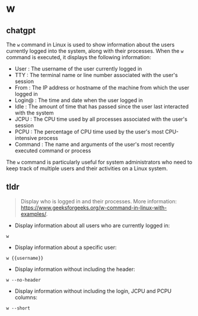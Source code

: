 # w 
## chatgpt 
The `w` command in Linux is used to show information about the users currently logged into the system, along with their processes. When the `w` command is executed, it displays the following information:

- User : The username of the user currently logged in
- TTY : The terminal name or line number associated with the user's session
- From : The IP address or hostname of the machine from which the user logged in
- Login@ : The time and date when the user logged in
- Idle : The amount of time that has passed since the user last interacted with the system
- JCPU : The CPU time used by all processes associated with the user's session
- PCPU : The percentage of CPU time used by the user's most CPU-intensive process
- Command : The name and arguments of the user's most recently executed command or process

The `w` command is particularly useful for system administrators who need to keep track of multiple users and their activities on a Linux system. 

## tldr 
 
> Display who is logged in and their processes.
> More information: <https://www.geeksforgeeks.org/w-command-in-linux-with-examples/>.

- Display information about all users who are currently logged in:

`w`

- Display information about a specific user:

`w {{username}}`

- Display information without including the header:

`w --no-header`

- Display information without including the login, JCPU and PCPU columns:

`w --short`
